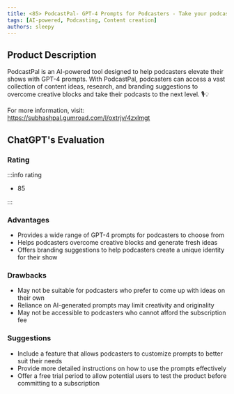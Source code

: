```yaml
---
title: <85> PodcastPal- GPT-4 Prompts for Podcasters - Take your podcast to the next level
tags: [AI-powered, Podcasting, Content creation]
authors: sleepy
---
```


## Product Description

PodcastPal is an AI-powered tool designed to help podcasters elevate their shows with GPT-4 prompts. With PodcastPal, podcasters can access a vast collection of content ideas, research, and branding suggestions to overcome creative blocks and take their podcasts to the next level. 🎙️💡

For more information, visit: https://subhashpal.gumroad.com/l/oxtrjv/4zxlmgt

## ChatGPT's Evaluation

### Rating

:::info rating

- 85

:::

### Advantages

- Provides a wide range of GPT-4 prompts for podcasters to choose from
- Helps podcasters overcome creative blocks and generate fresh ideas
- Offers branding suggestions to help podcasters create a unique identity for their show


### Drawbacks

- May not be suitable for podcasters who prefer to come up with ideas on their own
- Reliance on AI-generated prompts may limit creativity and originality
- May not be accessible to podcasters who cannot afford the subscription fee

### Suggestions

- Include a feature that allows podcasters to customize prompts to better suit their needs
- Provide more detailed instructions on how to use the prompts effectively
- Offer a free trial period to allow potential users to test the product before committing to a subscription